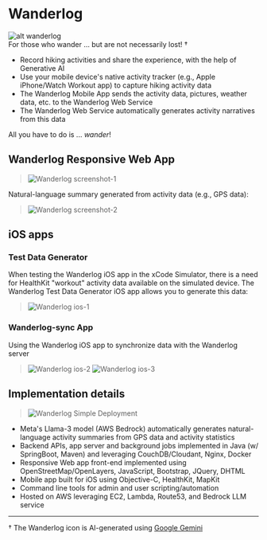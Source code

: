 <!--
Copyright (c) 2024 Thomas Mikalsen. Subject to the MIT License 
-->
Wanderlog
=========

![alt wanderlog](./wanderlog-icon.png)<br>
For those who wander ... but are not necessarily lost!
&dagger;

* Record hiking activities and share the experience, with the help of Generative AI
* Use your mobile device's native activity tracker (e.g., Apple iPhone/Watch
  Workout app) to capture hiking activity data
* The Wanderlog Mobile App sends the activity data, pictures, weather data, etc.
to the Wanderlog Web Service
* The Wanderlog Web Service automatically generates activity narratives from this data

All you have to do is ... *wander*!

## Wanderlog Responsive Web App

> ![Wanderlog screenshot-1](wlg-screenshot-1.jpg "Wanderlog")

Natural-language summary generated from activity data (e.g., GPS data):
> ![Wanderlog screenshot-2](wlg-screenshot-2.jpg "Wanderlog")

## iOS apps
### Test Data Generator
When testing the Wanderlog iOS app in the xCode Simulator, there is a need for 
HealthKit "workout" activity data available on the simulated device.  The
Wanderlog Test Data Generator iOS app allows you to generate this data:
> ![Wanderlog ios-1](wlg-ios-1.png "Wanderlog Test Data Generator")

### Wanderlog-sync App
Using the Wanderlog iOS app to synchronize data with the Wanderlog server
> ![Wanderlog ios-2](wlg-ios-2.png "Wanderlog Sync App")
> ![Wanderlog ios-3](wlg-ios-3.png "Wanderlog Sync App")

Implementation details
----------------------

> ![Wanderlog Simple Deployment](wlg-deploy-simple.png "Wanderlog Simple Deployment")


- Meta's Llama-3 model (AWS Bedrock) automatically generates natural-language activity summaries from GPS data and activity statistics
- Backend APIs, app server and background jobs implemented in Java (w/ SpringBoot, Maven) and leveraging CouchDB/Cloudant, Nginx, Docker 
- Responsive Web app front-end implemented using OpenStreetMap/OpenLayers, JavaScript, Bootstrap, JQuery, DHTML
- Mobile app built for iOS using Objective-C, HealthKit, MapKit
- Command line tools for admin and user scripting/automation
- Hosted on AWS leveraging EC2, Lambda, Route53, and Bedrock LLM service
<hr>

&dagger; The Wanderlog icon is AI-generated using [Google Gemini](https://gemini.google.com/)

